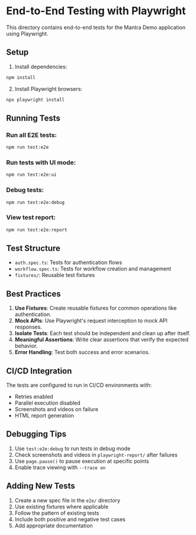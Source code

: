 # End-to-End Testing with Playwright

This directory contains end-to-end tests for the Mantra Demo application using Playwright.

## Setup

1. Install dependencies:
```bash
npm install
```

2. Install Playwright browsers:
```bash
npx playwright install
```

## Running Tests

### Run all E2E tests:
```bash
npm run test:e2e
```

### Run tests with UI mode:
```bash
npm run test:e2e:ui
```

### Debug tests:
```bash
npm run test:e2e:debug
```

### View test report:
```bash
npm run test:e2e:report
```

## Test Structure

- `auth.spec.ts`: Tests for authentication flows
- `workflow.spec.ts`: Tests for workflow creation and management
- `fixtures/`: Reusable test fixtures

## Best Practices

1. **Use Fixtures**: Create reusable fixtures for common operations like authentication.
2. **Mock APIs**: Use Playwright's request interception to mock API responses.
3. **Isolate Tests**: Each test should be independent and clean up after itself.
4. **Meaningful Assertions**: Write clear assertions that verify the expected behavior.
5. **Error Handling**: Test both success and error scenarios.

## CI/CD Integration

The tests are configured to run in CI/CD environments with:
- Retries enabled
- Parallel execution disabled
- Screenshots and videos on failure
- HTML report generation

## Debugging Tips

1. Use `test:e2e:debug` to run tests in debug mode
2. Check screenshots and videos in `playwright-report/` after failures
3. Use `page.pause()` to pause execution at specific points
4. Enable trace viewing with `--trace on`

## Adding New Tests

1. Create a new spec file in the `e2e/` directory
2. Use existing fixtures where applicable
3. Follow the pattern of existing tests
4. Include both positive and negative test cases
5. Add appropriate documentation 